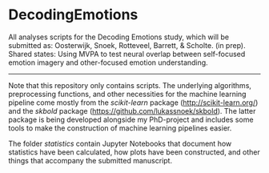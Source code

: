# DecodingEmotions

All analyses scripts for the Decoding Emotions study, which will be submitted as:
Oosterwijk, Snoek, Rotteveel, Barrett, & Scholte. (in prep). Shared states: Using MVPA to test neural overlap between self-focused emotion imagery and other-focused emotion understanding.

***

Note that this repository only contains scripts. The underlying algorithms, preprocessing functions, and other necessities for the machine learning pipeline come mostly from the *scikit-learn* package (http://scikit-learn.org/) and the *skbold* package (https://github.com/lukassnoek/skbold). The latter package is being developed alongside my PhD-project and includes some tools to make the construction of machine learning pipelines easier.

The folder *statistics* contain Jupyter Notebooks that document how statistics have been calculated, how plots have been constructed, and other things that accompany the submitted manuscript.
